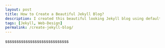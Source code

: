 ```yaml
---
layout: post
title: How to Create a Beautiful Jekyll Blog?
description: I created this beautiful looking Jekyll blog using default Jekyll template. 
tags: [Jekyll, Web-Design]
permalink: /create-jekyll-blog/
---
```




ssssssssssssssssssssssssssss
